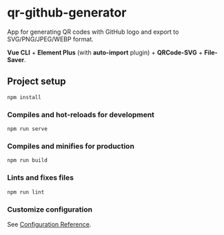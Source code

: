 # qr-github-generator

App for generating QR codes with GitHub logo and export to SVG/PNG/JPEG/WEBP format.

**Vue CLI** + **Element Plus** (with **auto-import** plugin) + **QRCode-SVG** + **File-Saver**.

## Project setup

```
npm install
```

### Compiles and hot-reloads for development

```
npm run serve
```

### Compiles and minifies for production

```
npm run build
```

### Lints and fixes files

```
npm run lint
```

### Customize configuration

See [Configuration Reference](https://cli.vuejs.org/config/).
